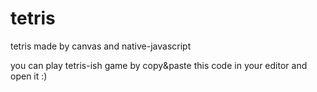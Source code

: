 # tetris
tetris made by canvas and native-javascript

you can play tetris-ish game by copy&paste this code in your editor and open it :)
